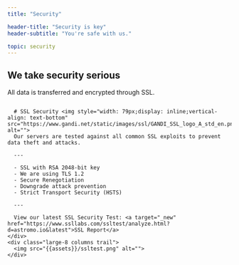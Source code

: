 ```yaml
---
title: "Security"

header-title: "Security is key"
header-subtitle: "You're safe with us."

topic: security
---
```


<section class="process center">

  # We take security serious
  All data is transferred and encrypted through SSL.

  <div class="row trails">
    <div class="large-4 columns trail">

      # SSL Security <img style="width: 79px;display: inline;vertical-align: text-bottom" src="https://www.gandi.net/static/images/ssl/GANDI_SSL_logo_A_std_en.png" alt="">
      Our servers are tested against all common SSL exploits to prevent data theft and attacks.

      ---

      - SSL with RSA 2048-bit key
      - We are using TLS 1.2
      - Secure Renegotiation
      - Downgrade attack prevention
      - Strict Transport Security (HSTS)

      ---

      View our latest SSL Security Test: <a target="_new" href="https://www.ssllabs.com/ssltest/analyze.html?d=astromo.io&latest">SSL Report</a>
    </div>
    <div class="large-8 columns trail">
      <img src="{{assets}}/ssltest.png" alt="">
    </div>
  </div>
</section>
